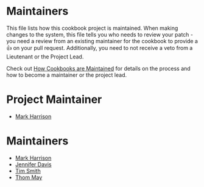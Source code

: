 <!-- This is a generated file. Please do not edit directly -->

# Maintainers

This file lists how this cookbook project is maintained. When making changes to the system, this file tells you who needs to review your patch - you need a review from an existing maintainer for the cookbook to provide a :+1: on your pull request. Additionally, you need to not receive a veto from a Lieutenant or the Project Lead.

Check out [How Cookbooks are Maintained](https://github.com/chef-cookbooks/community_cookbook_documentation/blob/master/CONTRIBUTING.MD) for details on the process and how to become a maintainer or the project lead.

# Project Maintainer
* [Mark Harrison](https://github.com/mivok)

# Maintainers
* [Mark Harrison](https://github.com/mivok)
* [Jennifer Davis](https://github.com/sigje)
* [Tim Smith](https://github.com/tas50)
* [Thom May](https://github.com/thommay)
